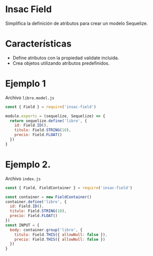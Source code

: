 # Insac Field
Simplifica la definición de atributos para crear un modelo Sequelize.

# Características
- Define atributos con la propiedad validate incluida.
- Crea objetos utilizando atributos predefinidos.

# Ejemplo 1
Archivo `libro.model.js`
``` js
const { Field } = require('insac-field')

module.exports = (sequelize, Sequelize) => {
  return sequelize.define('libro', {
    id: Field.ID(),
    titulo: Field.STRING(10),
    precio: Field.FLOAT()
  })
}
```

# Ejemplo 2.
Archivo `index.js`
``` js
const { Field, FieldContainer } = require('insac-field')

const container = new FieldContainer()
container.define('libro', {
  id: Field.ID(),
  titulo: Field.STRING(10),
  precio: Field.FLOAT()
})
const INPUT = {
  body: container.group('libro', {
    titulo: Field.THIS({ allowNull: false }),
    precio: Field.THIS({ allowNull: false })
  })
}
```
